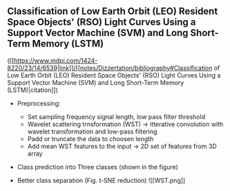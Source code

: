 ## Classification of Low Earth Orbit (LEO) Resident Space Objects' (RSO) Light Curves Using a Support Vector Machine (SVM) and Long Short-Term Memory (LSTM)
([[https://www.mdpi.com/1424-8220/23/14/6539|link]]/[[notes/Dizzertation/bibliography#Classification of Low Earth Orbit (LEO) Resident Space Objects' (RSO) Light Curves Using a Support Vector Machine (SVM) and Long Short-Term Memory (LSTM)|citation]])

- Preprocessing:
	- Set sampling frequency signal length, low pass filter threshold
	- Wavelet scattering trnsformation (WST) -> itterative convolution with wavelet transformation and low-pass filtering
	- Padd or truncate the data to choosen length 
	- Add mean WST features to the input -> 2D set of features from 3D array
- Class prediction into Three classes (shown in the figure)

- Better class separation (Fig. t-SNE reduction)
	![[WST.png]]
 